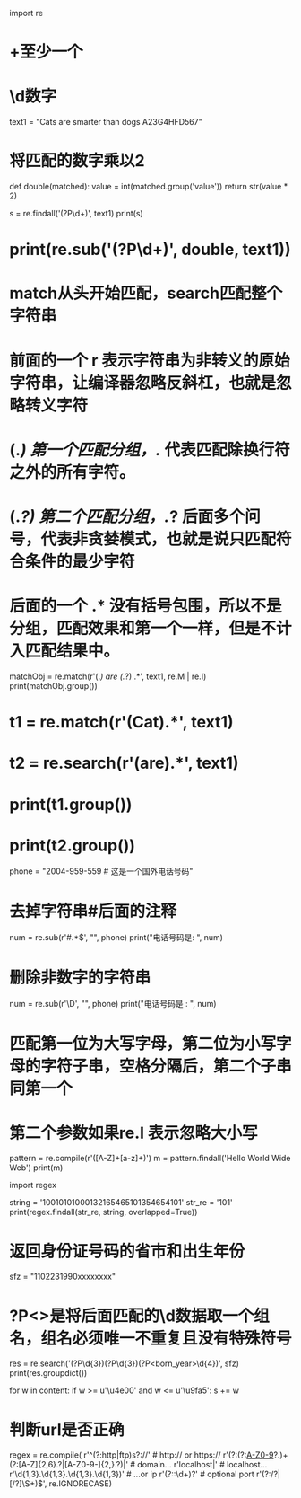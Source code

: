 import re

# +至少一个
# \d数字
text1 = "Cats are smarter than dogs A23G4HFD567"


# 将匹配的数字乘以2
def double(matched):
    value = int(matched.group('value'))
    return str(value * 2)


s = re.findall('(?P<value>\d+)', text1)
print(s)
# print(re.sub('(?P<value>\d+)', double, text1))

# match从头开始匹配，search匹配整个字符串
# 前面的一个 r 表示字符串为非转义的原始字符串，让编译器忽略反斜杠，也就是忽略转义字符
# (.*) 第一个匹配分组，.* 代表匹配除换行符之外的所有字符。
# (.*?) 第二个匹配分组，.*? 后面多个问号，代表非贪婪模式，也就是说只匹配符合条件的最少字符
# 后面的一个 .* 没有括号包围，所以不是分组，匹配效果和第一个一样，但是不计入匹配结果中。
matchObj = re.match(r'(.*) are (.*?) .*', text1, re.M | re.I)
print(matchObj.group())
# t1 = re.match(r'(Cat).*', text1)
# t2 = re.search(r'(are).*', text1)
# print(t1.group())
# print(t2.group())

phone = "2004-959-559 # 这是一个国外电话号码"
# 去掉字符串#后面的注释
num = re.sub(r'#.*$', "", phone)
print("电话号码是: ", num)
# 删除非数字的字符串
num = re.sub(r'\D', "", phone)
print("电话号码是 : ", num)

# 匹配第一位为大写字母，第二位为小写字母的字符子串，空格分隔后，第二个子串同第一个
# 第二个参数如果re.I 表示忽略大小写
pattern = re.compile(r'([A-Z]+[a-z]+)')
m = pattern.findall('Hello World Wide Web')
print(m)

import regex

string = '10010101000132165465101354654101'
str_re = '101'
print(regex.findall(str_re, string, overlapped=True))

# 返回身份证号码的省市和出生年份
sfz = "1102231990xxxxxxxx"
# ?P<>是将后面匹配的\d数据取一个组名，组名必须唯一不重复且没有特殊符号
res = re.search('(?P<province>\d{3})(?P<city>\d{3})(?P<born_year>\d{4})', sfz)
print(res.groupdict())

for w in content:
    if w >= u'\u4e00' and w <= u'\u9fa5':
        s += w


# 判断url是否正确
regex = re.compile(
        r'^(?:http|ftp)s?://'  # http:// or https://
        r'(?:(?:[A-Z0-9](?:[A-Z0-9-]{0,61}[A-Z0-9])?\.)+(?:[A-Z]{2,6}\.?|[A-Z0-9-]{2,}\.?)|'  # domain...
        r'localhost|'  # localhost...
        r'\d{1,3}\.\d{1,3}\.\d{1,3}\.\d{1,3})'  # ...or ip
        r'(?::\d+)?'  # optional port
        r'(?:/?|[/?]\S+)$', re.IGNORECASE)